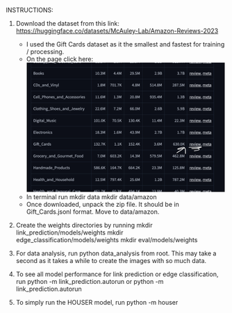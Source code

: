 INSTRUCTIONS:

1. Download the dataset from this link: https://huggingface.co/datasets/McAuley-Lab/Amazon-Reviews-2023
    - I used the Gift Cards dataset as it the smallest and fastest for training / processing.
    - On the page click here:
        ![Picture of Dataset Website](img/dataset.png)
    - In terminal run
        mkdir data
        mkdir data/amazon
    - Once downloaded, unpack the zip file. It should be in Gift_Cards.jsonl format. Move to data/amazon. 

2. Create the weights directories by running
        mkdir link_prediction/models/weights
        mkdir edge_classification/models/weights
        mkdir eval/models/weights

3. For data analysis, run 
        python data_analysis 
    from root. This may take a second as it takes a while to create the images with so much data.

4. To see all model performance for link prediction or edge classification, run 
        python -m link_prediction.autorun 
    or 
        python -m link_prediction.autorun

5. To simply run the HOUSER model, run 
        python -m houser